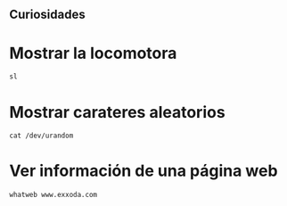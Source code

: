 ## Curiosidades

# Mostrar la locomotora

	sl

# Mostrar carateres aleatorios

	cat /dev/urandom

# Ver información de una página web

	whatweb www.exxoda.com 
